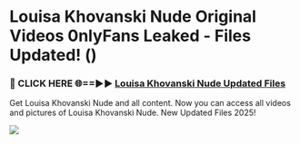 # Louisa Khovanski Nude Original Videos 0nlyFans Leaked - Files Updated! ()

<h3>🔴 CLICK HERE 🌐==►► <a href="https://tinyurl.com/2p9ay9w9" rel="nofollow">Louisa Khovanski Nude Updated Files</a></h3>

Get Louisa Khovanski Nude and all content. Now you can access all videos and pictures of Louisa Khovanski Nude. New Updated Files 2025!

[![](https://i.imgur.com/KQgVmj3.gif)](https://tinyurl.com/2p9ay9w9)
